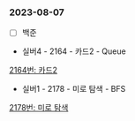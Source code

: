 ### 2023-08-07

- [ ] 백준
- 실버4 - 2164 - 카드2 - Queue

[2164번: 카드2](https://www.acmicpc.net/problem/2164)

- 실버1 - 2178 - 미로 탐색 - BFS

[2178번: 미로 탐색](https://www.acmicpc.net/problem/2178)
